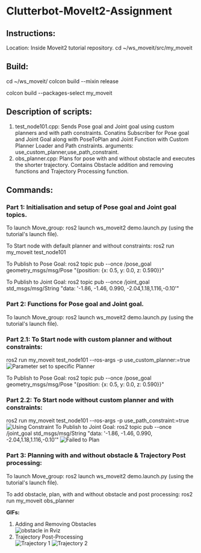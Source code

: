 # Clutterbot-MoveIt2-Assignment

## Instructions:

Location: Inside Moveit2 tutorial repository.
cd ~/ws_moveit/src/my_moveit


## Build:

cd ~/ws_moveit/
colcon build --mixin release

colcon build --packages-select my_moveit

## Description of scripts:
1. test_node101.cpp: Sends Pose goal and Joint goal using custom planners and with path constraints. Conatins Subscriber for Pose goal and Joint Goal along with PoseToPlan and Joint Function with Custom Planner Loader and Path cnstraints. arguments: use_custom_planner,use_path_constraint.
2. obs_planner.cpp: Plans for pose with and without obstacle and executes the shorter trajectory. Contains Obstacle addition and removing functions and Trajectory Processing function.

## Commands:

### Part 1: Initialisation and setup of Pose goal and Joint goal topics.

To launch Move_group:
ros2 launch ws_moveit2 demo.launch.py (using the tutorial's launch file).

To Start node with default planner and without constraints:
ros2 run my_moveit test_node101

To Publish to Pose Goal:
ros2 topic pub --once /pose_goal geometry_msgs/msg/Pose "{position: {x: 0.5, y: 0.0, z: 0.590}}"

To Publish to Joint Goal:
ros2 topic pub --once /joint_goal std_msgs/msg/String "data: '-1.86, -1.46, 0.990, -2.04,1.18,1.116,-0.10'"

### Part 2: Functions for Pose goal and Joint goal.

To launch Move_group:
ros2 launch ws_moveit2 demo.launch.py (using the tutorial's launch file).

### Part 2.1: To Start node with custom planner and without constraints:
ros2 run my_moveit test_node101 --ros-args -p use_custom_planner:=true
![Parameter set to specific Planner](result/image.png)

To Publish to Pose Goal:
ros2 topic pub --once /pose_goal geometry_msgs/msg/Pose "{position: {x: 0.5, y: 0.0, z: 0.590}}"

### Part 2.2: To Start node without custom planner and with constraints:
ros2 run my_moveit test_node101 --ros-args -p use_path_constraint:=true
![Using Constraint](result/image.png)
To Publish to Joint Goal:
ros2 topic pub --once /joint_goal std_msgs/msg/String "data: '-1.86, -1.46, 0.990, -2.04,1.18,1.116,-0.10'"
![Failed to Plan](result/image.png)
### Part 3: Planning with and without obstacle & Trajectory Post processing:
To launch Move_group:
ros2 launch ws_moveit2 demo.launch.py (using the tutorial's launch file).

To add obstacle, plan, with and without obstacle and post processing:
ros2 run my_moveit obs_planner

**GIFs:**
1. Adding and Removing Obstacles  
   ![obstacle in Rviz](path/to/your/add_obstacles.gif)
2. Trajectory Post-Processing   
   ![Trajectory 1](path/to/your/plan_without_obstacles.gif)   ![Trajectory 2](path/to/your/trajectory_post_processing.gif)

